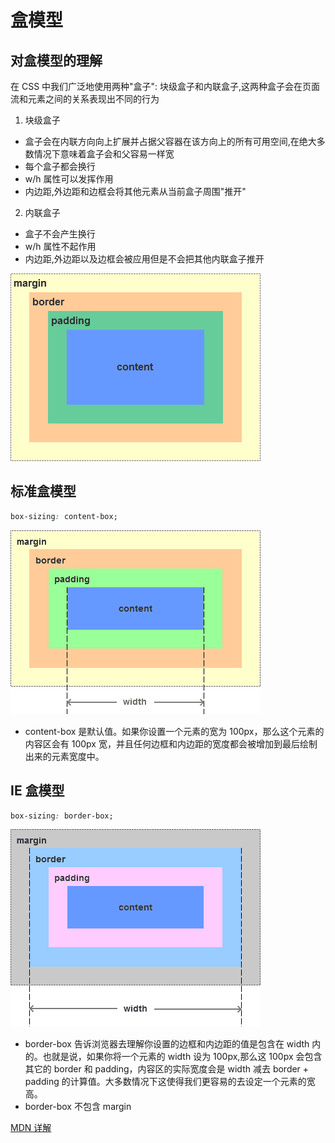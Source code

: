 # 盒模型

## 对盒模型的理解

在 CSS 中我们广泛地使用两种"盒子": 块级盒子和内联盒子,这两种盒子会在页面流和元素之间的关系表现出不同的行为

1. 块级盒子

- 盒子会在内联方向向上扩展并占据父容器在该方向上的所有可用空间,在绝大多数情况下意味着盒子会和父容易一样宽
- 每个盒子都会换行
- w/h 属性可以发挥作用
- 内边距,外边距和边框会将其他元素从当前盒子周围"推开"

2. 内联盒子

- 盒子不会产生换行
- w/h 属性不起作用
- 内边距,外边距以及边框会被应用但是不会把其他内联盒子推开

![盒模型图解](../../.vuepress/public/img/box-sizing/box-sizing.png)

## 标准盒模型

```css
box-sizing: content-box;
```

![CSS 标准盒模型](../../.vuepress/public/img/box-sizing/content-box.png)

- content-box 是默认值。如果你设置一个元素的宽为 100px，那么这个元素的内容区会有 100px 宽，并且任何边框和内边距的宽度都会被增加到最后绘制出来的元素宽度中。

## IE 盒模型

```css
box-sizing: border-box;
```

![CSS IE盒模型](../../.vuepress/public/img/box-sizing/IE-box.png)

- border-box 告诉浏览器去理解你设置的边框和内边距的值是包含在 width 内的。也就是说，如果你将一个元素的 width 设为 100px,那么这 100px 会包含其它的 border 和 padding，内容区的实际宽度会是 width 减去 border + padding 的计算值。大多数情况下这使得我们更容易的去设定一个元素的宽高。
- border-box 不包含 margin

[MDN 详解](https://developer.mozilla.org/zh-CN/docs/Web/CSS/box-sizing)

<back-to-top />

<gitask />
